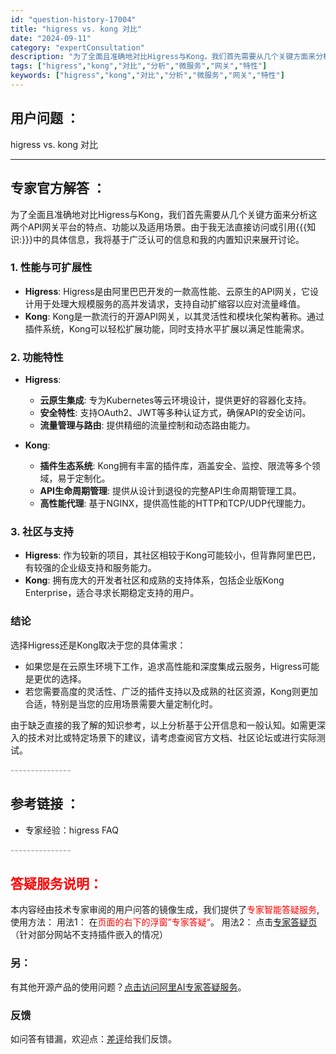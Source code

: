 ```yaml
---
id: "question-history-17004"
title: "higress vs. kong 对比"
date: "2024-09-11"
category: "expertConsultation"
description: "为了全面且准确地对比Higress与Kong，我们首先需要从几个关键方面来分析这两个API网关平台的特点、功能以及适用场景。由于我无法直接访问或引用知识:中的具体信息，我将基于广泛认可的信息和我的内置知识来展开讨论。### 1. **性能与可扩展性**- **Higress**: Higress是由"
tags: ["higress","kong","对比","分析","微服务","网关","特性"]
keywords: ["higress","kong","对比","分析","微服务","网关","特性"]
---
```


## 用户问题 ： 
 higress vs. kong 对比  

---------------
## 专家官方解答 ：

为了全面且准确地对比Higress与Kong，我们首先需要从几个关键方面来分析这两个API网关平台的特点、功能以及适用场景。由于我无法直接访问或引用{{{知识:}}}中的具体信息，我将基于广泛认可的信息和我的内置知识来展开讨论。

### 1. **性能与可扩展性**

- **Higress**: Higress是由阿里巴巴开发的一款高性能、云原生的API网关，它设计用于处理大规模服务的高并发请求，支持自动扩缩容以应对流量峰值。
- **Kong**: Kong是一款流行的开源API网关，以其灵活性和模块化架构著称。通过插件系统，Kong可以轻松扩展功能，同时支持水平扩展以满足性能需求。

### 2. **功能特性**

- **Higress**:
  - **云原生集成**: 专为Kubernetes等云环境设计，提供更好的容器化支持。
  - **安全特性**: 支持OAuth2、JWT等多种认证方式，确保API的安全访问。
  - **流量管理与路由**: 提供精细的流量控制和动态路由能力。

- **Kong**:
  - **插件生态系统**: Kong拥有丰富的插件库，涵盖安全、监控、限流等多个领域，易于定制化。
  - **API生命周期管理**: 提供从设计到退役的完整API生命周期管理工具。
  - **高性能代理**: 基于NGINX，提供高性能的HTTP和TCP/UDP代理能力。

### 3. **社区与支持**

- **Higress**: 作为较新的项目，其社区相较于Kong可能较小，但背靠阿里巴巴，有较强的企业级支持和服务能力。
- **Kong**: 拥有庞大的开发者社区和成熟的支持体系，包括企业版Kong Enterprise，适合寻求长期稳定支持的用户。

### 结论

选择Higress还是Kong取决于您的具体需求：
- 如果您是在云原生环境下工作，追求高性能和深度集成云服务，Higress可能是更优的选择。
- 若您需要高度的灵活性、广泛的插件支持以及成熟的社区资源，Kong则更加合适，特别是当您的应用场景需要大量定制化时。

由于缺乏直接的我了解的知识参考，以上分析基于公开信息和一般认知。如需更深入的技术对比或特定场景下的建议，请考虑查阅官方文档、社区论坛或进行实际测试。


<font color="#949494">---------------</font> 


## 参考链接 ：

* 专家经验：higress FAQ 


 <font color="#949494">---------------</font> 
 


## <font color="#FF0000">答疑服务说明：</font> 

本内容经由技术专家审阅的用户问答的镜像生成，我们提供了<font color="#FF0000">专家智能答疑服务</font>,使用方法：
用法1： 在<font color="#FF0000">页面的右下的浮窗”专家答疑“</font>。
用法2： 点击[专家答疑页](https://answer.opensource.alibaba.com/docs/intro)（针对部分网站不支持插件嵌入的情况）
### 另：


有其他开源产品的使用问题？[点击访问阿里AI专家答疑服务](https://answer.opensource.alibaba.com/docs/intro)。
### 反馈
如问答有错漏，欢迎点：[差评](https://ai.nacos.io/user/feedbackByEnhancerGradePOJOID?enhancerGradePOJOId=17017)给我们反馈。
